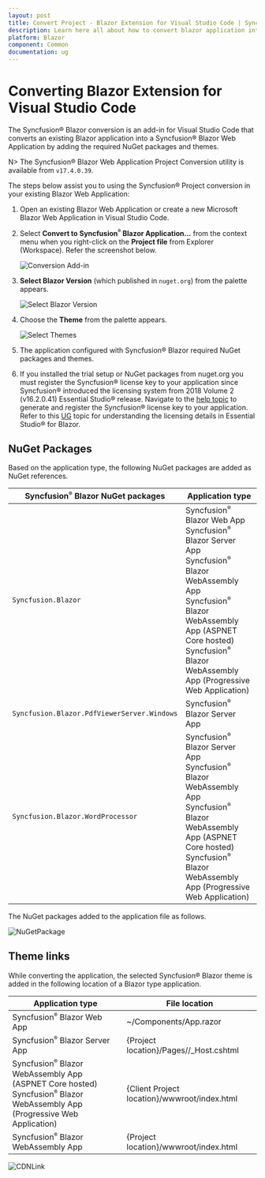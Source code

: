 ```yaml
---
layout: post
title: Convert Project - Blazor Extension for Visual Studio Code | Syncfusion
description: Learn here all about how to convert blazor application into syncfusion blazor application using Blazor Extension for Visual Studio Code.
platform: Blazor
component: Common
documentation: ug
---
```


# Converting Blazor Extension for Visual Studio Code

The Syncfusion® Blazor conversion is an add-in for Visual Studio Code that converts an existing Blazor application into a Syncfusion® Blazor Web Application by adding the required NuGet packages and themes.

N> The Syncfusion® Blazor Web Application Project Conversion utility is available from `v17.4.0.39`.

The steps below assist you to using the Syncfusion® Project conversion in your existing Blazor Web Application:

1. Open an existing Blazor Web Application or create a new Microsoft Blazor Web Application in Visual Studio Code.

2. Select **Convert to Syncfusion<sup style="font-size:70%">&reg;</sup> Blazor Application...** from the context menu when you right-click on the **Project file** from Explorer (Workspace). Refer the screenshot below.

    ![Conversion Add-in](images/Conversion.PNG)

3. **Select Blazor Version** (which published in `nuget.org`) from the palette appears.

    ![Select Blazor Version](images/VersionSelection.PNG)

4. Choose the **Theme** from the palette appears.

    ![Select Themes](images/ChooseThemes.PNG)

5. The application configured with Syncfusion® Blazor required NuGet packages and themes.

6. If you installed the trial setup or NuGet packages from nuget.org you must register the Syncfusion® license key to your application since Syncfusion® introduced the licensing system from 2018 Volume 2 (v16.2.0.41) Essential Studio® release. Navigate to the [help topic](https://help.syncfusion.com/common/essential-studio/licensing/overview#how-to-generate-syncfusion-license-key) to generate and register the Syncfusion® license key to your application. Refer to this [UG](https://blazor.syncfusion.com/documentation/getting-started/license-key/overview) topic for understanding the licensing details in Essential Studio® for Blazor.

## NuGet Packages

Based on the application type, the following NuGet packages are added as NuGet references.

| Syncfusion<sup style="font-size:70%">&reg;</sup> Blazor NuGet packages  | Application type  |
|---|---|
| `Syncfusion.Blazor`  | Syncfusion<sup style="font-size:70%">&reg;</sup> Blazor Web App <br/> Syncfusion<sup style="font-size:70%">&reg;</sup> Blazor Server App <br/> Syncfusion<sup style="font-size:70%">&reg;</sup> Blazor WebAssembly App <br/> Syncfusion<sup style="font-size:70%">&reg;</sup> Blazor WebAssembly App (ASPNET Core hosted) <br/> Syncfusion<sup style="font-size:70%">&reg;</sup> Blazor WebAssembly App (Progressive Web Application)|
| `Syncfusion.Blazor.PdfViewerServer.Windows`  | Syncfusion<sup style="font-size:70%">&reg;</sup> Blazor Server App  |
| `Syncfusion.Blazor.WordProcessor`  | Syncfusion<sup style="font-size:70%">&reg;</sup> Blazor Server App <br/> Syncfusion<sup style="font-size:70%">&reg;</sup> Blazor WebAssembly App <br/> Syncfusion<sup style="font-size:70%">&reg;</sup> Blazor WebAssembly App (ASPNET Core hosted) <br/> Syncfusion<sup style="font-size:70%">&reg;</sup> Blazor WebAssembly App (Progressive Web Application)|

The NuGet packages added to the application file as follows.

![NuGetPackage](images/NuGetPackage.png)

## Theme links

While converting the application, the selected Syncfusion® Blazor theme is added in the following location of a Blazor type application.

| Application type  | File location  |
|---|---|
| Syncfusion<sup style="font-size:70%">&reg;</sup> Blazor Web App | ~/Components/App.razor |
| Syncfusion<sup style="font-size:70%">&reg;</sup> Blazor Server App | {Project location}/Pages//_Host.cshtml |
| Syncfusion<sup style="font-size:70%">&reg;</sup> Blazor WebAssembly App (ASPNET Core hosted) <br/> Syncfusion<sup style="font-size:70%">&reg;</sup> Blazor WebAssembly App (Progressive Web Application)| {Client Project location}/wwwroot/index.html  |
| Syncfusion<sup style="font-size:70%">&reg;</sup> Blazor WebAssembly App  | {Project location}/wwwroot/index.html|

![CDNLink](images/CDNLink.png)